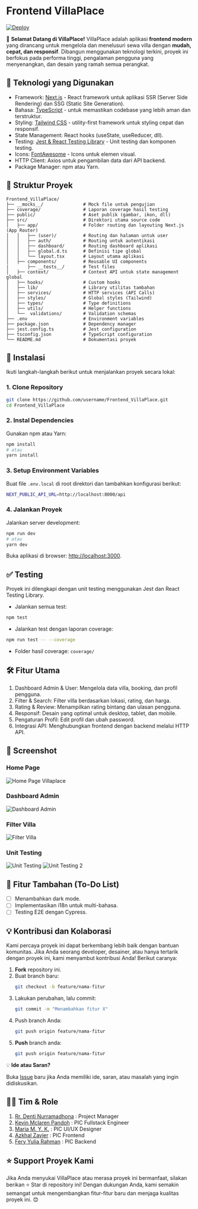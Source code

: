 # Frontend VillaPlace

[![Deploy](https://github.com/Villa-Place/Frontend_VillaPlace/actions/workflows/ci-test.yml/badge.svg)](https://github.com/Villa-Place/Frontend_VillaPlace/actions/workflows/ci-test.yml)

🏡 **Selamat Datang di VillaPlace!** 
VillaPlace adalah aplikasi **frontend modern** yang dirancang untuk mengelola dan menelusuri sewa villa dengan **mudah, cepat, dan responsif**. Dibangun menggunakan teknologi terkini, proyek ini berfokus pada performa tinggi, pengalaman pengguna yang menyenangkan, dan desain yang ramah semua perangkat.

## 🚀 Teknologi yang Digunakan

- Framework: [Next.js](https://nextjs.org/) - React framework untuk aplikasi SSR (Server Side Rendering) dan SSG (Static Site Generation).
- Bahasa: [TypeScript](https://www.typescriptlang.org/) - untuk memastikan codebase yang lebih aman dan terstruktur.
- Styling: [Tailwind CSS](https://tailwindcss.com/) - utility-first framework untuk styling cepat dan responsif.
- State Management: React hooks (useState, useReducer, dll).
- Testing: [Jest & React Testing Library](https://nextjs.org/docs/app/building-your-application/testing/jest) - Unit testing dan komponen testing.
- Icons: [FontAwesome](https://fontawesome.com/) - Icons untuk elemen visual.
- HTTP Client: Axios untuk pengambilan data dari API backend.
- Package Manager: npm atau Yarn.

## 📁 Struktur Proyek

```
Frontend_VillaPlace/
├── __mocks__/               # Mock file untuk pengujian
├── coverage/                # Laporan coverage hasil testing
├── public/                  # Aset publik (gambar, ikon, dll)
├── src/                     # Direktori utama source code
│   ├── app/                 # Folder routing dan layouting Next.js (App Router)
│   │   ├── (user)/          # Routing dan halaman untuk user
│   │   ├── auth/            # Routing untuk autentikasi
│   │   ├── dashboard/       # Routing dashboard aplikasi
│   │   ├── global.d.ts      # Definisi tipe global
│   │   └── layout.tsx       # Layout utama aplikasi
│   ├── components/          # Reusable UI components
|       ├── __tests__/       # Test files
│   ├── context/             # Context API untuk state management global
│   ├── hooks/               # Custom hooks
│   ├── lib/                 # Library utilitas tambahan
│   ├── services/            # HTTP services (API Calls)
│   ├── styles/              # Global styles (Tailwind)
│   ├── types/               # Type definitions
│   ├── utils/               # Helper functions
│   └──  validations/        # Validation schemas
├── .env                     # Environment variables
├── package.json             # Dependency manager
├── jest.config.ts           # Jest configuration
├── tsconfig.json            # TypeScript configuration
└── README.md                # Dokumentasi proyek
```

## 🔧 Instalasi

Ikuti langkah-langkah berikut untuk menjalankan proyek secara lokal:

### 1. Clone Repository

```bash
git clone https://github.com/username/Frontend_VillaPlace.git
cd Frontend_VillaPlace
```

### 2. Instal Dependencies

Gunakan npm atau Yarn:

```bash
npm install
# atau
yarn install
```

### 3. Setup Environment Variables

Buat file `.env.local` di root direktori dan tambahkan konfigurasi berikut:

```bash
NEXT_PUBLIC_API_URL=http://localhost:8000/api
```

### 4. Jalankan Proyek

Jalankan server development:

```bash
npm run dev
# atau
yarn dev
```

Buka aplikasi di browser: [http://localhost:3000](http://localhost:3000).

## ✅ Testing

Proyek ini dilengkapi dengan unit testing menggunakan Jest dan React Testing Library.

- Jalankan semua test:

```bash
npm test
```

- Jalankan test dengan laporan coverage:

```bash
npm run test -- --coverage
```

- Folder hasil coverage: `coverage/`

## 🛠️ Fitur Utama

1. Dashboard Admin & User: Mengelola data villa, booking, dan profil pengguna.
2. Filter & Search: Filter villa berdasarkan lokasi, rating, dan harga.
3. Rating & Review: Menampilkan rating bintang dan ulasan pengguna.
4. Responsif: Desain yang optimal untuk desktop, tablet, dan mobile.
5. Pengaturan Profil: Edit profil dan ubah password.
6. Integrasi API: Menghubungkan frontend dengan backend melalui HTTP API.

## 📸 Screenshot

### Home Page
![Home Page Villaplace](https://github.com/user-attachments/assets/6ca071e1-dd57-477b-93cb-e6d21f921473)

### Dashboard Admin

![Dashboard Admin](https://github.com/user-attachments/assets/4aec77bb-3ddd-4a4e-84bc-a63d678074b3)

### Filter Villa

![Filter Villa](https://github.com/user-attachments/assets/ace4c035-b31c-4dc2-b7f4-1ecc85780b49)

### Unit Testing

![Unit Testing](https://github.com/user-attachments/assets/4f15d2a3-171f-44b7-bbba-78e9e040c3ac) ![Unit Testing 2](https://github.com/user-attachments/assets/2af94a37-8b0f-41c0-9cb3-e2e7a5a988e7)

## 🧩 Fitur Tambahan (To-Do List)

- [ ] Menambahkan dark mode.
- [ ] Implementasikan i18n untuk multi-bahasa.
- [ ] Testing E2E dengan Cypress.

## 💡 Kontribusi dan Kolaborasi

Kami percaya proyek ini dapat berkembang lebih baik dengan bantuan komunitas. Jika Anda seorang developer, desainer, atau hanya tertarik dengan proyek ini, kami menyambut kontribusi Anda! Berikut caranya:

1. **Fork** repository ini.
2. Buat branch baru:
   ```bash
   git checkout -b feature/nama-fitur
   ```
3. Lakukan perubahan, lalu commit:
   ```bash
   git commit -m "Menambahkan fitur X"
   ```
4. Push branch Anda:
   ```bash
   git push origin feature/nama-fitur
   ```
5. **Push** branch anda:
   ```bash
   git push origin feature/nama-fitur
   ```

💡 **Ide atau Saran?**

Buka [Issue](https://github.com/Villa-Place/Frontend_VillaPlace/issues) baru jika Anda memiliki ide, saran, atau masalah yang ingin didiskusikan.

## 👨‍💻 Tim & Role

1. [Rr. Denti Nurramadhona](https://www.linkedin.com/in/rrdentin/) : Project Manager
2. [Kevin Mclaren Pandoh](https://www.linkedin.com/in/kevinmpandoh/) : PIC Fullstack Engineer
3. [Maria M. Y. K.](https://www.instagram.com/mariasunlla/) : PIC UI/UX Designer
4. [Azkhal Zavier](https://www.linkedin.com/in/azkhal-zavier/) : PIC Frontend
5. [Fery Yulia Rahman](https://www.linkedin.com/in/feryyuliarahman/) : PIC Backend

## ⭐ Support Proyek Kami

Jika Anda menyukai VillaPlace atau merasa proyek ini bermanfaat, silakan berikan ⭐ Star di repository ini! Dengan dukungan Anda, kami semakin semangat untuk mengembangkan fitur-fitur baru dan menjaga kualitas proyek ini. 😊
